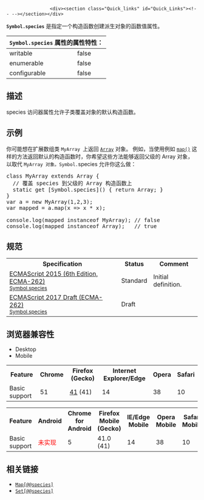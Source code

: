 
                
                  
                    <div><section class="Quick_links" id="Quick_Links"><!-- --></section></div>

<p><code><strong>Symbol.species</strong></code>&#xA0;&#x662F;&#x6307;&#x5B9A;&#x4E00;&#x4E2A;&#x6784;&#x9020;&#x51FD;&#x6570;&#x521B;&#x5EFA;&#x6D3E;&#x751F;&#x5BF9;&#x8C61;&#x7684;&#x51FD;&#x6570;&#x503C;&#x5C5E;&#x6027;&#x3002;</p>

<div><table class="standard-table"> 
  <thead> 
    <tr> 
      <th colspan="2" class="header"><code>Symbol.species</code> &#x5C5E;&#x6027;&#x7684;&#x5C5E;&#x6027;&#x7279;&#x6027;&#xFF1A;</th> 
    </tr> 
  </thead> 
  <tbody> 
    <tr> 
      <td>writable</td> 
      <td>false</td> 
    </tr> 
    <tr> 
      <td>enumerable</td> 
      <td>false</td> 
    </tr> 
    <tr> 
      <td>configurable</td> 
      <td>false</td> 
    </tr> 
  </tbody> 
</table></div>

<h2 id="&#x63CF;&#x8FF0;">&#x63CF;&#x8FF0;</h2>

<p>species &#x8BBF;&#x95EE;&#x5668;&#x5C5E;&#x6027;&#x5141;&#x8BB8;&#x5B50;&#x7C7B;&#x8986;&#x76D6;&#x5BF9;&#x8C61;&#x7684;&#x9ED8;&#x8BA4;&#x6784;&#x9020;&#x51FD;&#x6570;&#x3002;</p>

<h2 id="&#x793A;&#x4F8B;">&#x793A;&#x4F8B;</h2>

<p>&#x4F60;&#x53EF;&#x80FD;&#x60F3;&#x5728;&#x6269;&#x5C55;&#x6570;&#x7EC4;&#x7C7B;&#xA0;<code>MyArray&#xA0;</code>&#x4E0A;&#x8FD4;&#x56DE;&#xA0;<a title="&#x6B64;&#x9875;&#x9762;&#x4ECD;&#x672A;&#x88AB;&#x672C;&#x5730;&#x5316;, &#x671F;&#x5F85;&#x60A8;&#x7684;&#x7FFB;&#x8BD1;!" href="/zh-CN/docs/Web/JavaScript/Reference/Array"><code>Array</code></a> &#x5BF9;&#x8C61;&#x3002;&#xA0;&#x4F8B;&#x5982;&#xFF0C;&#x5F53;&#x4F7F;&#x7528;&#x4F8B;&#x5982;&#xA0;<a title="map() &#x65B9;&#x6CD5;&#x8FD4;&#x56DE;&#x4E00;&#x4E2A;&#x7531;&#x539F;&#x6570;&#x7EC4;&#x4E2D;&#x7684;&#x6BCF;&#x4E2A;&#x5143;&#x7D20;&#x8C03;&#x7528;&#x4E00;&#x4E2A;&#x6307;&#x5B9A;&#x65B9;&#x6CD5;&#x540E;&#x7684;&#x8FD4;&#x56DE;&#x503C;&#x7EC4;&#x6210;&#x7684;&#x65B0;&#x6570;&#x7EC4;&#x3002;" href="/zh-CN/docs/Web/JavaScript/Reference/Global_Objects/Array/map"><code>map()</code></a> &#x8FD9;&#x6837;&#x7684;&#x65B9;&#x6CD5;&#x8FD4;&#x56DE;&#x9ED8;&#x8BA4;&#x7684;&#x6784;&#x9020;&#x51FD;&#x6570;&#x65F6;&#xFF0C;&#x4F60;&#x5E0C;&#x671B;&#x8FD9;&#x4E9B;&#x65B9;&#x6CD5;&#x80FD;&#x591F;&#x8FD4;&#x56DE;&#x7236;&#x7EA7;&#x7684; Array &#x5BF9;&#x8C61;&#xFF0C;&#x4EE5;&#x53D6;&#x4EE3;&#xA0;<code>MyArray &#x5BF9;&#x8C61;&#x3002;Symbol.</code>species &#x5141;&#x8BB8;&#x4F60;&#x8FD9;&#x4E48;&#x505A;&#xFF1A;</p>

<pre class="brush: js">class MyArray extends Array {
  // &#x8986;&#x76D6; species &#x5230;&#x7236;&#x7EA7;&#x7684; Array &#x6784;&#x9020;&#x51FD;&#x6570;&#x4E0A;
  static get [Symbol.species]() { return Array; }
}
var a = new MyArray(1,2,3);
var mapped = a.map(x =&gt; x * x);

console.log(mapped instanceof MyArray); // false
console.log(mapped instanceof Array);   // true
</pre>

<h2 id="&#x89C4;&#x8303;">&#x89C4;&#x8303;</h2>

<table class="standard-table">
 <tbody>
  <tr>
   <th scope="col">Specification</th>
   <th scope="col">Status</th>
   <th scope="col">Comment</th>
  </tr>
  <tr>
   <td><a lang="en" hreflang="en" href="http://www.ecma-international.org/ecma-262/6.0/#sec-symbol.species" class="external">ECMAScript 2015 (6th Edition, ECMA-262)<br><small lang="zh-CN">Symbol.species</small></a></td>
   <td><span class="spec-Standard">Standard</span></td>
   <td>Initial definition.</td>
  </tr>
  <tr>
   <td><a lang="en" hreflang="en" href="https://tc39.github.io/ecma262/#sec-symbol.species" class="external">ECMAScript 2017 Draft (ECMA-262)<br><small lang="zh-CN">Symbol.species</small></a></td>
   <td><span class="spec-Draft">Draft</span></td>
   <td>&#xA0;</td>
  </tr>
 </tbody>
</table>

<h2 id="&#x6D4F;&#x89C8;&#x5668;&#x517C;&#x5BB9;&#x6027;">&#x6D4F;&#x89C8;&#x5668;&#x517C;&#x5BB9;&#x6027;</h2>

<p></p><div class="htab"> 
    <a name="AutoCompatibilityTable" id="AutoCompatibilityTable"></a> 
    <ul> 
        <li class="selected"><a>Desktop</a></li> 
        <li><a>Mobile</a></li> 
    </ul> 
</div><p></p>

<div id="compat-desktop">
<table class="compat-table">
 <tbody>
  <tr>
   <th>Feature</th>
   <th>Chrome</th>
   <th>Firefox (Gecko)</th>
   <th>Internet Explorer/Edge</th>
   <th>Opera</th>
   <th>Safari</th>
  </tr>
  <tr>
   <td>Basic support</td>
   <td>51</td>
   <td><a title="Released on 2015-09-22." href="/en-US/Firefox/Releases/41">41</a> (41)</td>
   <td>14</td>
   <td>38</td>
   <td>10</td>
  </tr>
 </tbody>
</table>
</div>

<div id="compat-mobile">
<table class="compat-table">
 <tbody>
  <tr>
   <th>Feature</th>
   <th>Android</th>
   <th>Chrome for Android</th>
   <th>Firefox Mobile (Gecko)</th>
   <th>IE/Edge Mobile</th>
   <th>Opera Mobile</th>
   <th>Safari Mobile</th>
  </tr>
  <tr>
   <td>Basic support</td>
   <td><span style="color: #f00;">&#x672A;&#x5B9E;&#x73B0;</span></td>
   <td>5</td>
   <td>41.0 (41)</td>
   <td>14</td>
   <td>38</td>
   <td>10</td>
  </tr>
 </tbody>
</table>
</div>

<h2 id="&#x76F8;&#x5173;&#x94FE;&#x63A5;">&#x76F8;&#x5173;&#x94FE;&#x63A5;</h2>

<ul>
 <li><a title="&#x6B64;&#x9875;&#x9762;&#x4ECD;&#x672A;&#x88AB;&#x672C;&#x5730;&#x5316;, &#x671F;&#x5F85;&#x60A8;&#x7684;&#x7FFB;&#x8BD1;!" href="/zh-CN/docs/Web/JavaScript/Reference/Global_Objects/Map/@@species" class="new"><code>Map[@@species]</code></a></li>
 <li><a title="&#x6B64;&#x9875;&#x9762;&#x4ECD;&#x672A;&#x88AB;&#x672C;&#x5730;&#x5316;, &#x671F;&#x5F85;&#x60A8;&#x7684;&#x7FFB;&#x8BD1;!" href="/zh-CN/docs/Web/JavaScript/Reference/Global_Objects/Set/@@species" class="new"><code>Set[@@species]</code></a></li>
</ul>
                  
                
              